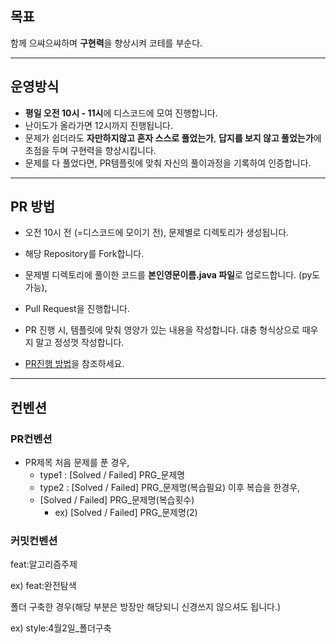 ## 목표

함께 으쌰으쌰하며 **구현력**을 향상시켜 코테를 부순다.

---

## 운영방식

- **평일 오전 10시 - 11시**에 디스코드에 모여 진행합니다.
- 난이도가 올라가면 12시까지 진행됩니다.
- 문제가 쉽더라도 **자만하지않고 혼자 스스로 풀었는가**, **답지를 보지 않고 풀었는가**에 초점을 두며 구현력을 향상시킵니다.
- 문제를 다 풀었다면, PR템플릿에 맞춰 자신의 풀이과정을 기록하여 인증합니다.

---

## PR 방법

- 오전 10시 전 (=디스코드에 모이기 전), 문제별로 디렉토리가 생성됩니다.
- 해당 Repository를 Fork합니다.
- 문제별 디렉토리에 풀이한 코드를 **본인영문이름.java 파일**로 업로드합니다. (py도 가능),
- Pull Request을 진행합니다.
- PR 진행 시, 템플릿에 맞춰 영양가 있는 내용을 작성합니다. 대충 형식상으로 때우지 말고 정성껏 작성합니다.

- [PR진행 방법](https://github.com/woowacourse/woowacourse-docs/tree/main/precourse)을 참조하세요.

---

## 컨벤션

### PR컨벤션

- PR제목
  처음 문제를 푼 경우,
  - type1 : [Solved / Failed] PRG_문제명
  - type2 : [Solved / Failed] PRG_문제명(복습필요)
  이후 복습을 한경우,
  - [Solved / Failed] PRG_문제명(복습횟수)
    - ex) [Solved / Failed] PRG_문제명(2)

### 커밋컨벤션

feat:알고리즘주제

ex) feat:완전탐색

폴더 구축한 경우(해당 부분은 방장만 해당되니 신경쓰지 않으셔도 됩니다.)

ex) style:4월2일_폴더구축